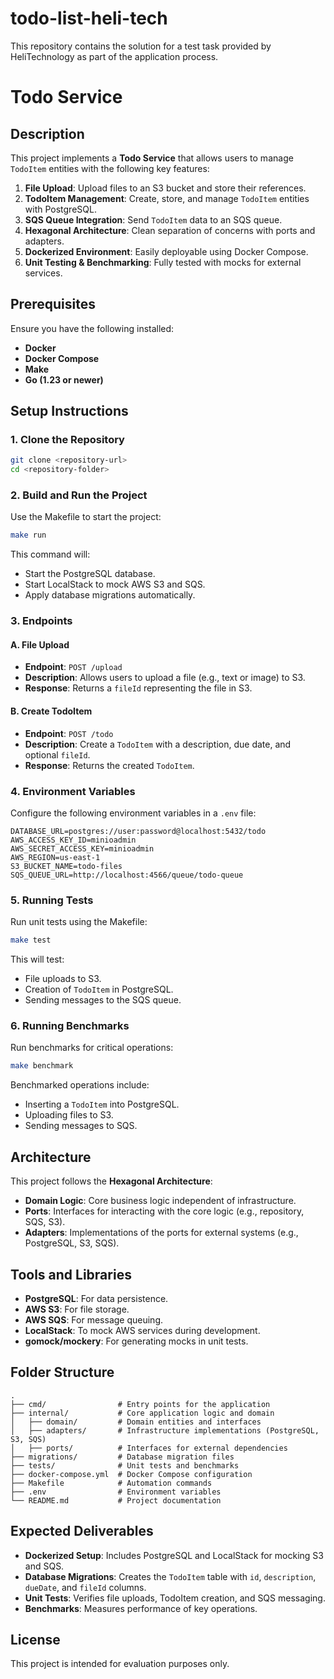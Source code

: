 # todo-list-heli-tech
This repository contains the solution for a test task provided by HeliTechnology as part of the application process.


# Todo Service

## Description
This project implements a **Todo Service** that allows users to manage `TodoItem` entities with the following key features:

1. **File Upload**: Upload files to an S3 bucket and store their references.
2. **TodoItem Management**: Create, store, and manage `TodoItem` entities with PostgreSQL.
3. **SQS Queue Integration**: Send `TodoItem` data to an SQS queue.
4. **Hexagonal Architecture**: Clean separation of concerns with ports and adapters.
5. **Dockerized Environment**: Easily deployable using Docker Compose.
6. **Unit Testing & Benchmarking**: Fully tested with mocks for external services.

## Prerequisites

Ensure you have the following installed:

- **Docker**
- **Docker Compose**
- **Make**
- **Go (1.23 or newer)**

## Setup Instructions

### 1. Clone the Repository

```bash
git clone <repository-url>
cd <repository-folder>
```

### 2. Build and Run the Project

Use the Makefile to start the project:

```bash
make run
```

This command will:

- Start the PostgreSQL database.
- Start LocalStack to mock AWS S3 and SQS.
- Apply database migrations automatically.

### 3. Endpoints

#### A. **File Upload**

- **Endpoint**: `POST /upload`
- **Description**: Allows users to upload a file (e.g., text or image) to S3.
- **Response**: Returns a `fileId` representing the file in S3.

#### B. **Create TodoItem**

- **Endpoint**: `POST /todo`
- **Description**: Create a `TodoItem` with a description, due date, and optional `fileId`.
- **Response**: Returns the created `TodoItem`.

### 4. Environment Variables

Configure the following environment variables in a `.env` file:

```env
DATABASE_URL=postgres://user:password@localhost:5432/todo
AWS_ACCESS_KEY_ID=minioadmin
AWS_SECRET_ACCESS_KEY=minioadmin
AWS_REGION=us-east-1
S3_BUCKET_NAME=todo-files
SQS_QUEUE_URL=http://localhost:4566/queue/todo-queue
```

### 5. Running Tests

Run unit tests using the Makefile:

```bash
make test
```

This will test:

- File uploads to S3.
- Creation of `TodoItem` in PostgreSQL.
- Sending messages to the SQS queue.

### 6. Running Benchmarks

Run benchmarks for critical operations:

```bash
make benchmark
```

Benchmarked operations include:

- Inserting a `TodoItem` into PostgreSQL.
- Uploading files to S3.
- Sending messages to SQS.

## Architecture

This project follows the **Hexagonal Architecture**:

- **Domain Logic**: Core business logic independent of infrastructure.
- **Ports**: Interfaces for interacting with the core logic (e.g., repository, SQS, S3).
- **Adapters**: Implementations of the ports for external systems (e.g., PostgreSQL, S3, SQS).

## Tools and Libraries

- **PostgreSQL**: For data persistence.
- **AWS S3**: For file storage.
- **AWS SQS**: For message queuing.
- **LocalStack**: To mock AWS services during development.
- **gomock/mockery**: For generating mocks in unit tests.

## Folder Structure

```plaintext
.
├── cmd/                # Entry points for the application
├── internal/           # Core application logic and domain
│   ├── domain/         # Domain entities and interfaces
│   ├── adapters/       # Infrastructure implementations (PostgreSQL, S3, SQS)
│   ├── ports/          # Interfaces for external dependencies
├── migrations/         # Database migration files
├── tests/              # Unit tests and benchmarks
├── docker-compose.yml  # Docker Compose configuration
├── Makefile            # Automation commands
├── .env                # Environment variables
└── README.md           # Project documentation
```

## Expected Deliverables

- **Dockerized Setup**: Includes PostgreSQL and LocalStack for mocking S3 and SQS.
- **Database Migrations**: Creates the `TodoItem` table with `id`, `description`, `dueDate`, and `fileId` columns.
- **Unit Tests**: Verifies file uploads, TodoItem creation, and SQS messaging.
- **Benchmarks**: Measures performance of key operations.

## License

This project is intended for evaluation purposes only.
